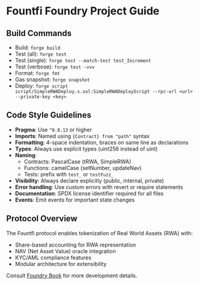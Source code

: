 # Fountfi Foundry Project Guide

## Build Commands
- Build: `forge build`
- Test (all): `forge test`
- Test (single): `forge test --match-test test_Increment`
- Test (verbose): `forge test -vvv`
- Format: `forge fmt`
- Gas snapshot: `forge snapshot`
- Deploy: `forge script script/SimpleRWADeploy.s.sol:SimpleRWADeployScript --rpc-url <url> --private-key <key>`

## Code Style Guidelines
- **Pragma**: Use `^0.8.13` or higher
- **Imports**: Named using `{Contract} from "path"` syntax
- **Formatting**: 4-space indentation, braces on same line as declarations
- **Types**: Always use explicit types (uint256 instead of uint)
- **Naming**: 
  - Contracts: PascalCase (tRWA, SimpleRWA)
  - Functions: camelCase (setNumber, updateNav)
  - Tests: prefix with `test_` or `testFuzz_`
- **Visibility**: Always declare explicitly (public, internal, private)
- **Error handling**: Use custom errors with revert or require statements
- **Documentation**: SPDX license identifier required for all files
- **Events**: Emit events for important state changes

## Protocol Overview
The Fountfi protocol enables tokenization of Real World Assets (RWA) with:
- Share-based accounting for RWA representation
- NAV (Net Asset Value) oracle integration
- KYC/AML compliance features
- Modular architecture for extensibility

Consult [Foundry Book](https://book.getfoundry.sh/) for more development details.